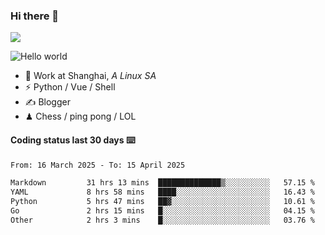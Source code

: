 ### Hi there 👋
![](https://komarev.com/ghpvc/?username=Xuhandsome)


<img src="https://github-readme-stats.vercel.app/api?username=XuHandsome&show_icons=true&theme=merko" alt="Hello world">

<br/>

- 🍻  Work at Shanghai, _A Linux SA_
- ⚡  Python / Vue / Shell
- ✍️  Blogger
- ♟  Chess / ping pong / LOL

#### Coding status last 30 days ⌨️

<!--START_SECTION:waka-->

```txt
From: 16 March 2025 - To: 15 April 2025

Markdown         31 hrs 13 mins  ██████████████▒░░░░░░░░░░   57.15 %
YAML             8 hrs 58 mins   ████░░░░░░░░░░░░░░░░░░░░░   16.43 %
Python           5 hrs 47 mins   ██▓░░░░░░░░░░░░░░░░░░░░░░   10.61 %
Go               2 hrs 15 mins   █░░░░░░░░░░░░░░░░░░░░░░░░   04.15 %
Other            2 hrs 3 mins    █░░░░░░░░░░░░░░░░░░░░░░░░   03.76 %
```

<!--END_SECTION:waka-->

